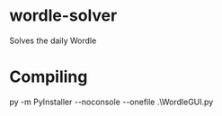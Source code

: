 # wordle-solver
Solves the daily Wordle

# Compiling
py -m PyInstaller --noconsole --onefile .\WordleGUI.py
